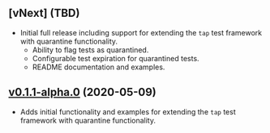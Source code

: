 ## [vNext] (TBD)

* Initial full release including support for extending the `tap` test framework with quarantine functionality.
  * Ability to flag tests as quarantined.
  * Configurable test expiration for quarantined tests.
  * README documentation and examples.

## [v0.1.1-alpha.0](../../tree/v0.1.1-alpha.0) (2020-05-09)

* Adds initial functionality and examples for extending the `tap` test framework with quarantine functionality.